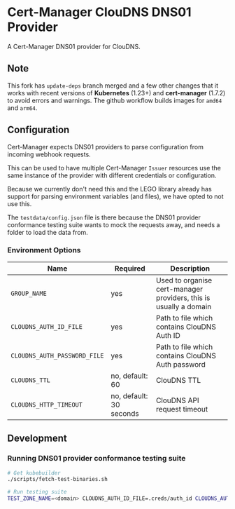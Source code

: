 # Cert-Manager ClouDNS DNS01 Provider

A Cert-Manager DNS01 provider for ClouDNS.

## Note

This fork has `update-deps` branch merged and a few other changes that it works with recent versions of **Kubernetes** (1.23+) and **cert-manager** (1.7.2) to avoid errors and warnings. The github workflow builds images for `amd64` and `arm64`.

## Configuration

Cert-Manager expects DNS01 providers to parse configuration from incoming webhook requests.

This can be used to have multiple Cert-Manager `Issuer` resources use the same instance of the provider with different credentials or configuration.

Because we currently don't need this and the LEGO library already has support for parsing environment variables (and files), we have opted to not use this.

The `testdata/config.json` file is there because the DNS01 provider conformance testing suite wants to mock the requests away, and needs a folder to load the data from.

### Environment Options

|Name|Required|Description|
|---|---|---|
|`GROUP_NAME`|yes|Used to organise cert-manager providers, this is usually a domain|
|`CLOUDNS_AUTH_ID_FILE`|yes|Path to file which contains ClouDNS Auth ID|
|`CLOUDNS_AUTH_PASSWORD_FILE`|yes|Path to file which contains ClouDNS Auth password|
|`CLOUDNS_TTL`|no, default: 60|ClouDNS TTL|
|`CLOUDNS_HTTP_TIMEOUT`|no, default: 30 seconds|ClouDNS API request timeout|

## Development

### Running DNS01 provider conformance testing suite

```bash
# Get kubebuilder
./scripts/fetch-test-binaries.sh

# Run testing suite
TEST_ZONE_NAME=<domain> CLOUDNS_AUTH_ID_FILE=.creds/auth_id CLOUDNS_AUTH_PASSWORD_FILE=.creds/auth_password go test -v .
```
